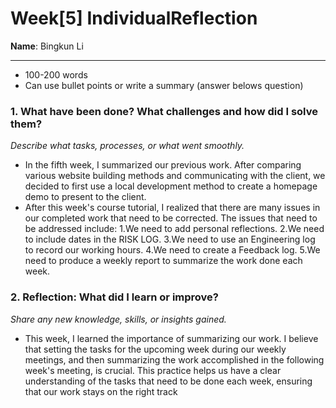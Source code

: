# Week[5] IndividualReflection 
**Name**:  Bingkun Li


---

*  100-200 words
* Can use bullet points or write a summary (answer belows question)

### 1. What have been done? What challenges and how did I solve them?
*Describe what tasks, processes, or what went smoothly.*

- In the fifth week, I summarized our previous work. After comparing various website building methods and communicating with the client, we decided to first use a local development method to create a homepage demo to present to the client.
- After this week's course tutorial, I realized that there are many issues in our completed work that need to be corrected. The issues that need to be addressed include:
1.We need to add personal reflections.
2.We need to include dates in the RISK LOG.
3.We need to use an Engineering log to record our working hours.
4.We need to create a Feedback log.
5.We need to produce a weekly report to summarize the work done each week.

### 2. Reflection: What did I learn or improve?
*Share any new knowledge, skills, or insights gained.*

- This week, I learned the importance of summarizing our work. I believe that setting the tasks for the upcoming week during our weekly meetings, and then summarizing the work accomplished in the following week's meeting, is crucial. This practice helps us have a clear understanding of the tasks that need to be done each week, ensuring that our work stays on the right track
